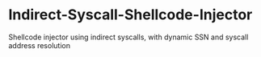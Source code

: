 # Indirect-Syscall-Shellcode-Injector
Shellcode injector using indirect syscalls, with dynamic SSN and syscall address resolution
